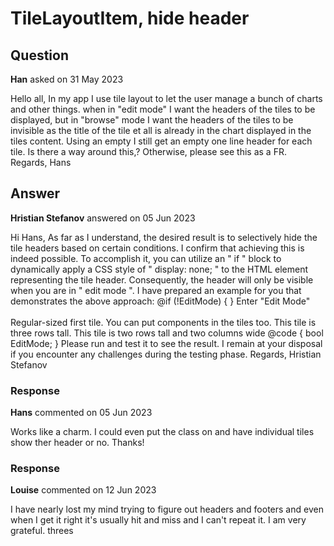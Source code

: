 # TileLayoutItem, hide header

## Question

**Han** asked on 31 May 2023

Hello all, In my app I use tile layout to let the user manage a bunch of charts and other things. when in "edit mode" I want the headers of the tiles to be displayed, but in "browse" mode I want the headers of the tiles to be invisible as the title of the tile et all is already in the chart displayed in the tiles content. Using an empty <HeaderTemplate> I still get an empty one line header for each tile. Is there a way around this,? Otherwise, please see this as a FR. Regards, Hans

## Answer

**Hristian Stefanov** answered on 05 Jun 2023

Hi Hans, As far as I understand, the desired result is to selectively hide the tile headers based on certain conditions. I confirm that achieving this is indeed possible. To accomplish it, you can utilize an " if " block to dynamically apply a CSS style of " display: none; " to the HTML element representing the tile header. Consequently, the header will only be visible when you are in " edit mode ". I have prepared an example for you that demonstrates the above approach: @if (!EditMode)
{ <style>.my-tilelayout.k-tilelayout-item-header { display: none;
} </style> } <TelerikButton OnClick="@( ()=> EditMode=!EditMode )"> Enter "Edit Mode" </TelerikButton> <br /> <br /> <TelerikTileLayout Class=" my-tilelayout " Columns="3" RowHeight="150px" Resizable="true" Reorderable="true"> <TileLayoutItems> <TileLayoutItem HeaderText="Tile 1"> <Content> Regular-sized first tile. </Content> </TileLayoutItem> <TileLayoutItem HeaderText="Tile 2"> <Content> You can put components in the tiles too. </Content> </TileLayoutItem> <TileLayoutItem HeaderText="Tile 3" RowSpan="3"> <Content> This tile is three rows tall. </Content> </TileLayoutItem> <TileLayoutItem HeaderText="Tile 4" RowSpan="2" ColSpan="2"> <Content> This tile is two rows tall and two columns wide </Content> </TileLayoutItem> </TileLayoutItems> </TelerikTileLayout> @code {
bool EditMode;
} Please run and test it to see the result. I remain at your disposal if you encounter any challenges during the testing phase. Regards, Hristian Stefanov

### Response

**Hans** commented on 05 Jun 2023

Works like a charm. I could even put the class on <TileLayoutItem> and have individual tiles show ther header or no. Thanks!

### Response

**Louise** commented on 12 Jun 2023

I have nearly lost my mind trying to figure out headers and footers and even when I get it right it's usually hit and miss and I can't repeat it. I am very grateful. threes
